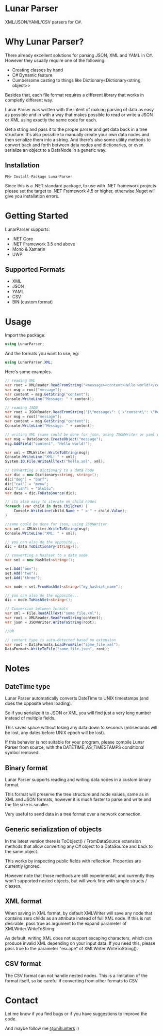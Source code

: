 # Lunar Parser
XML/JSON/YAML/CSV parsers for C#.

# Why Lunar Parser?
There already excellent solutions for parsing JSON, XML and YAML in C#.
However they usually require one of the following:
- Creating classes by hand
- C# Dynamic feature
- Cumbersome casting to things like Dictionary<Dictionary<string, object>>

Besides that, each file format requires a different library that works in completly different way.

Lunar Parser was written with the intent of making parsing of data as easy as possible and in with a way that makes possible to read or write a JSON or XML using exactly the same code for each. 

Get a string and pass it to the proper parser and get data back in a tree structure.
It's also possible to manually create your own data nodes and then serialize them into a string.
And there's also some utility methods to convert back and forth between data nodes and dictionaries, or even serialize an object to a DataNode in a generic way.

## Installation

    PM> Install-Package LunarParser

Since this is a .NET standard package, to use with .NET framework projects please set the target to .NET Framework 4.5 or higher, otherwise Nuget will give you installation errors.

# Getting Started

LunarParser supports:

- .NET Core
- .NET Framework 3.5 and above
- Mono & Xamarin
- UWP

## Supported Formats

- XML
- JSON
- YAML
- CSV
- BIN (custom format)

# Usage

Import the package:

```c#
using LunarParser;
```

And the formats you want to use, eg:

```c#
using LunarParser.XML;
```

Here's some examples.

```c#
// reading XML
var root = XMLReader.ReadFromString("<message><content>Hello world!</content></message>");
var msg = root["message"];
var content = msg.GetString("content");
Console.WriteLine("Message: " + content);
```

```c#
// reading JSON
var root = JSONReader.ReadFromString("{\"message\": { \"content\": \"Hello world!\" } }");
var msg = root["message"];
var content = msg.GetString("content");
Console.WriteLine("Message: " + content);
```

```c#
// writing XML (same could be done for json, using JSONWriter or yaml with YAMLWriter)
var msg = DataSource.CreateObject("message");
msg.AddField("content", "Hello world!");

var xml = XMLWriter.WriteToString(msg);
Console.WriteLine("XML: " + xml);
System.IO.File.WriteAllText("hello.xml", xml);
```

```c#
// converting a dictionary to a data node
var dic = new Dictionary<string, string>();
dic["dog"] = "barf";
dic["cat"] = "meow";
dic["fish"] = "blublu";
var data = dic.ToDataSource(dic);

// its also easy to iterate on child nodes
foreach (var child in data.Children) {
	Console.WriteLine(child.Name + " = " + child.Value);
}

//same could be done for json, using JSONWriter
var xml = XMLWriter.WriteToString(msg);
Console.WriteLine("XML: " + xml);

// you can also do the opposite...
dic = data.ToDictionary<string>();
```

```c#
// converting a hashset to a data node
var set = new HashSet<string>();

set.Add("one");
set.Add("two");
set.Add("three");

var node = set.FromHashSet<string>("my_hashset_name");

// you can also do the opposite...
dic = node.ToHashSet<string>();
```


```c#
// Conversion between formats
var xml = File.ReadAllText("some_file.xml");
var root = XMLReader.ReadFromString(content);
var json = JSONWriter.WriteToString(root);

//OR

// content type is auto-detected based on extension
var root = DataFormats.LoadFromFile("some_file.xml"); 
DataFormats.WriteToFile("some_file.json", root);
```

# Notes

## DateTime type

Lunar Parser automatically converts DateTime to UNIX timestamps (and does the opposite when loading).

So if you serialize it to JSON or XML you will find just a very long number instead of multiple fields.

This saves space without losing any data down to seconds (miliseconds will be lost, any dates before UNIX epoch will be lost). 

If this behavior is not suitable for your program, please compile Lunar Parser from source, with the DATETIME_AS_TIMESTAMPS conditional symbol removed.

## Binary format

Lunar Parser supports reading and writing data nodes in a custom binary format.

This format will preserve the tree structure and node values, same as in XML and JSON formats, however it is much faster to parse and write and the file size is smaller.

Very useful to send data in a tree format over a network connection.

## Generic serialization of objects

In the latest version there is ToObject() / FromDataSource extension methods that allow converting any C# object to a DataSource and back to the same object.

This works by inspecting public fields with reflection. Properties are currently ignored.

However note that those methods are still experimental, and currently they won't supported nested objects, but will work fine with simple structs / classes.

## XML format

When saving in XML format, by default XMLWriter will save any node that contains zero childs as an attribute instead of full XML node.
If this is not desirable, pass true as argument to the expand parameter of XMLWriter.WriteToString

As default, writing XML does not support escaping characters, which can produce invalid XML depending on your input data.
If you need this, please pass true to the parameter "escape" of XMLWriter.WriteToString().

## CSV format

The CSV format can not handle nested nodes. This is a limitation of the format itself, so be careful if converting from other formats to CSV.

# Contact

Let me know if you find bugs or if you have suggestions to improve the code.

And maybe follow me [@onihunters](https://twitter.com/onihunters) :)
